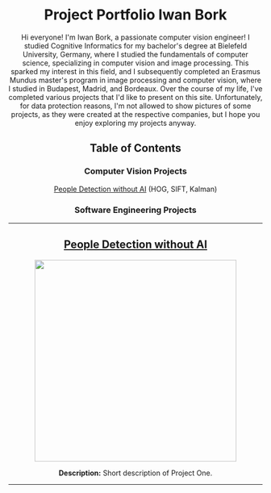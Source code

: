 <div align="center">

# Project Portfolio Iwan Bork

Hi everyone! I'm Iwan Bork, a passionate computer vision engineer!
I studied Cognitive Informatics for my bachelor's degree at Bielefeld University, Germany, where I studied the fundamentals of computer science, specializing in computer vision and image processing. This sparked my interest in this field, and I subsequently completed an Erasmus Mundus master's program in image processing and computer vision, where I studied in Budapest, Madrid, and Bordeaux.
Over the course of my life, I've completed various projects that I'd like to present on this site. Unfortunately, for data protection reasons, I'm not allowed to show pictures of some projects, as they were created at the respective companies, but I hope you enjoy exploring my projects anyway.


## Table of Contents
### Computer Vision Projects
<a href="#bipa2">People Detection without AI</a> (HOG, SIFT, Kalman)<br>

### Software Engineering Projects


---

<a href="https://github.com/ibork-dev/people-detection-without-ai">
<h2>
  People Detection without AI
</h2>
</a>
<img src="https://github.com/ibork-dev/people-detection-without-ai/blob/main/output_video.gif" width="400" />



**Description:** Short description of Project One.


---

</div>
